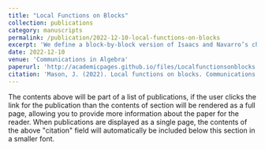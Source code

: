 ```yaml
---
title: "Local Functions on Blocks"
collection: publications
category: manuscripts
permalink: /publication/2022-12-10-local-functions-on-blocks
excerpt: 'We define a block-by-block version of Isaacs and Navarro’s chain local condition and then prove that the Alperin–McKay conjecture is equivalent to a certain function on groups having this property. We then go on to prove several other block-by-block versions of results from Isaacs and Navarro’s paper.'
date: 2022-12-10
venue: 'Communications in Algebra'
paperurl: 'http://academicpages.github.io/files/Localfunctionsonblocks.pdf'
citation: 'Mason, J. (2022). Local functions on blocks. Communications in Algebra, 51(6), 2232–2242. https://doi.org/10.1080/00927872.2022.2154785.'
---
```

The contents above will be part of a list of publications, if the user clicks the link for the publication than the contents of section will be rendered as a full page, allowing you to provide more information about the paper for the reader. When publications are displayed as a single page, the contents of the above "citation" field will automatically be included below this section in a smaller font.
